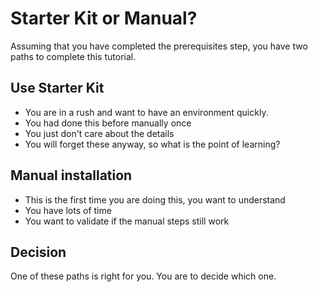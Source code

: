 # Starter Kit or Manual?

Assuming that you have completed the prerequisites step, you have two paths to complete this tutorial.

## Use Starter Kit

* You are in a rush and want to have an environment quickly.
* You had done this before manually once
* You just don't care about the details
* You will forget these anyway, so what is the point of learning?

## Manual installation

* This is the first time you are doing this, you want to understand
* You have lots of time
* You want to validate if the manual steps still work

## Decision

One of these paths is right for you. You are to decide which one.

